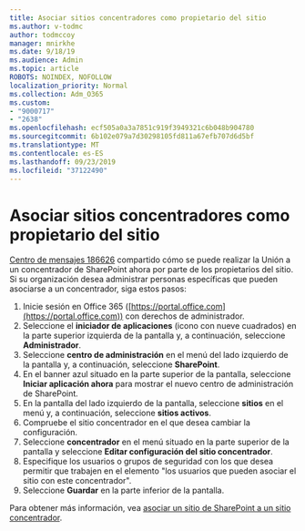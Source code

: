 ```yaml
---
title: Asociar sitios concentradores como propietario del sitio
ms.author: v-todmc
author: todmccoy
manager: mnirkhe
ms.date: 9/18/19
ms.audience: Admin
ms.topic: article
ROBOTS: NOINDEX, NOFOLLOW
localization_priority: Normal
ms.collection: Adm_O365
ms.custom:
- "9000717"
- "2638"
ms.openlocfilehash: ecf505a0a3a7851c919f3949321c6b048b904780
ms.sourcegitcommit: 6b102e079a7d30298105fd811a67efb707d6d5bf
ms.translationtype: MT
ms.contentlocale: es-ES
ms.lasthandoff: 09/23/2019
ms.locfileid: "37122490"
---
```

# <a name="associate-hub-sites-as-site-owner"></a>Asociar sitios concentradores como propietario del sitio

[Centro de mensajes 186626](https://admin.microsoft.com/Adminportal/Home?source=applauncher#/MessageCenter?id=MC186626) compartido cómo se puede realizar la Unión a un concentrador de SharePoint ahora por parte de los propietarios del sitio. Si su organización desea administrar personas específicas que pueden asociarse a un concentrador, siga estos pasos: 

1. Inicie sesión en Office 365 ([https://portal.office.com](https://portal.office.com)) con derechos de administrador.
2. Seleccione el **iniciador de aplicaciones** (icono con nueve cuadrados) en la parte superior izquierda de la pantalla y, a continuación, seleccione **Administrador**.
3. Seleccione **centro de administración** en el menú del lado izquierdo de la pantalla y, a continuación, seleccione **SharePoint**.
4. En el banner azul situado en la parte superior de la pantalla, seleccione **Iniciar aplicación ahora** para mostrar el nuevo centro de administración de SharePoint.
5. En la pantalla del lado izquierdo de la pantalla, seleccione **sitios** en el menú y, a continuación, seleccione **sitios activos**.
6. Compruebe el sitio concentrador en el que desea cambiar la configuración.
7. Seleccione **concentrador** en el menú situado en la parte superior de la pantalla y seleccione **Editar configuración del sitio concentrador**.
8. Especifique los usuarios o grupos de seguridad con los que desea permitir que trabajen en el elemento "los usuarios que pueden asociar el sitio con este concentrador".
9. Seleccione **Guardar** en la parte inferior de la pantalla.

Para obtener más información, vea [asociar un sitio de SharePoint a un sitio concentrador](https://support.office.com/article/associate-a-sharepoint-site-with-a-hub-site-ae0009fd-af04-4d3d-917d-88edb43efc05). 